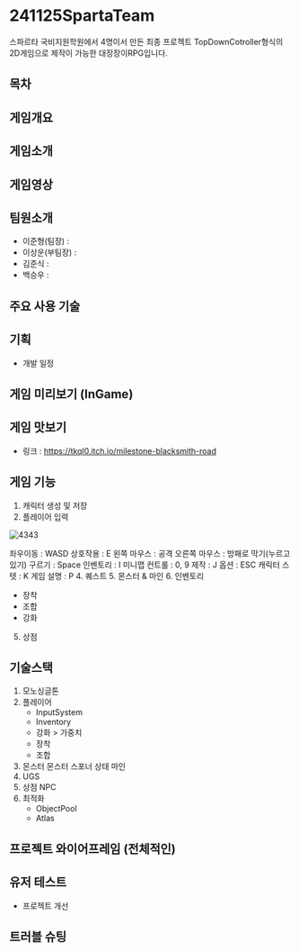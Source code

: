 # 241125SpartaTeam
 스파르타 국비지원학원에서 4명이서 만든 최종 프로젝트
 TopDownCotroller형식의 2D게임으로 제작이 가능한 대장장이RPG입니다.

## 목차

## 게임개요
## 게임소개
## 게임영상
## 팀원소개
- 이준형(팀장) :
- 이상운(부팀장) :
- 김준식 :
- 백승우 :
## 주요 사용 기술
## 기획
- 개발 일정
## 게임 미리보기 (InGame)

## 게임 맛보기
- 링크 : https://tkql0.itch.io/milestone-blacksmith-road
## 게임 기능
1. 캐릭터 생성 및 저장
2. 플레이어 입력

![4343](https://github.com/user-attachments/assets/8b380d23-1022-402b-9930-2dfee94752cb)

좌우이동 : WASD
상호작용 : E
왼쪽 마우스 : 공격
오른쪽 마우스 : 방패로 막기(누르고 있기)
구르기 : Space
인벤토리 : I
미니맵 컨트롤 : 0, 9
제작 : J
옵션 : ESC
캐릭터 스텟 : K
게임 설명 : P
4. 퀘스트
5. 몬스터 & 마인
6. 인벤토리
- 장착
- 조합
- 강화
5. 상점
## 기술스택
1. 모노싱글톤
2. 플레이어
   - InputSystem
   - Inventory
   - 강화 > 가중치
   - 장착
   - 조합
3. 몬스터
몬스터 스포너
상태
마인
4. UGS
5. 상점 NPC
6. 최적화
   - ObjectPool
   - Atlas
## 프로젝트 와이어프레임 (전체적인)

## 유저 테스트
- 프로젝트 개선
## 트러블 슈팅
